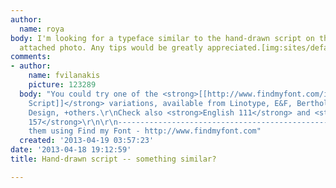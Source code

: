 ```yaml
---
author:
  name: roya
body: I'm looking for a typeface similar to the hand-drawn script on the sign in the
  attached photo. Any tips would be greatly appreciated.[img:sites/default/files/old-images/ATT33789_5857.jpg]
comments:
- author:
    name: fvilanakis
    picture: 123289
  body: "You could try one of the <strong>[[http://www.findmyfont.com/index.php/fonts/font-preview?fset=Elsner%2BFlake&ffam=EnglishScriptEF%20-%20DemiBold&fid=fd88f0ee01379e07c93ef19242b3c9d5&fsize=72&text=Traditional%20Hot%20%26%20Cold&wrap=2|English
    Script]]</strong> variations, available from Linotype, E&F, Berthold,  Wiescher
    Design, +others.\r\nCheck also <strong>English 111</strong> and <strong>English
    157</strong>\r\n\r\n-----------------------------------------------\r\nI found
    them using Find my Font - http://www.findmyfont.com"
  created: '2013-04-19 03:57:23'
date: '2013-04-18 19:12:59'
title: Hand-drawn script -- something similar?

---
```


